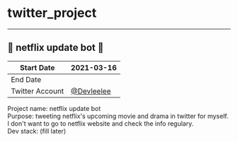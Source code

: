 # twitter_project

<hr>

## 🤖 netflix update bot 🤖  

| Start Date      | 2021-03-16 |
|-----------------|------------|
| End Date        |            |
| Twitter Account | [@Devleelee](https://twitter.com/DevLeelee) |  

Project name: netflix update bot <br> 
Purpose: tweeting netflix's upcoming movie and drama in twitter for myself. I don't want to go to netflix website and check the info regulary. <br> 
Dev stack: (fill later) <br> 

